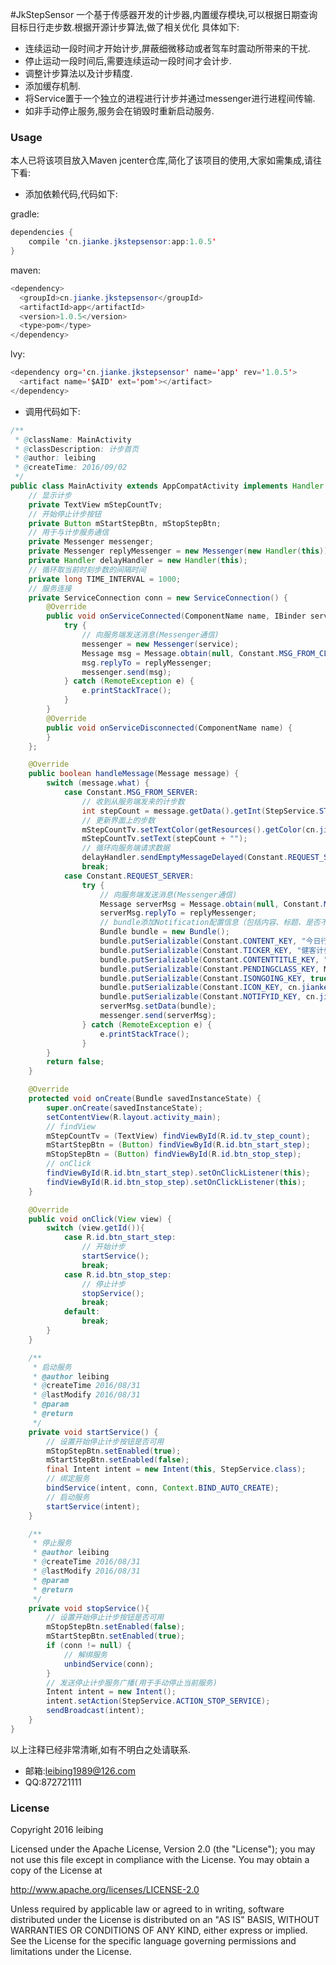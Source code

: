#JkStepSensor
一个基于传感器开发的计步器,内置缓存模块,可以根据日期查询目标日行走步数.根据开源计步算法,做了相关优化
具体如下:

*  连续运动一段时间才开始计步,屏蔽细微移动或者驾车时震动所带来的干扰.
*  停止运动一段时间后,需要连续运动一段时间才会计步.
*  调整计步算法以及计步精度.
*  添加缓存机制.
*  将Service置于一个独立的进程进行计步并通过messenger进行进程间传输.
*  如非手动停止服务,服务会在销毁时重新启动服务.


### Usage

本人已将该项目放入Maven jcenter仓库,简化了该项目的使用,大家如需集成,请往下看:


* 添加依赖代码,代码如下:

gradle:
```java
dependencies {
    compile 'cn.jianke.jkstepsensor:app:1.0.5'
}
```
maven:
```java
<dependency>
  <groupId>cn.jianke.jkstepsensor</groupId>
  <artifactId>app</artifactId>
  <version>1.0.5</version>
  <type>pom</type>
</dependency>
```

lvy:
```java
<dependency org='cn.jianke.jkstepsensor' name='app' rev='1.0.5'>
  <artifact name='$AID' ext='pom'></artifact>
</dependency>
```

* 调用代码如下:

```java
/**
 * @className: MainActivity
 * @classDescription: 计步首页
 * @author: leibing
 * @createTime: 2016/09/02
 */
public class MainActivity extends AppCompatActivity implements Handler.Callback,View.OnClickListener{
    // 显示计步
    private TextView mStepCountTv;
    // 开始停止计步按钮
    private Button mStartStepBtn, mStopStepBtn;
    // 用于与计步服务通信
    private Messenger messenger;
    private Messenger replyMessenger = new Messenger(new Handler(this));
    private Handler delayHandler = new Handler(this);
    // 循环取当前时刻步数的间隔时间
    private long TIME_INTERVAL = 1000;
    // 服务连接
    private ServiceConnection conn = new ServiceConnection() {
        @Override
        public void onServiceConnected(ComponentName name, IBinder service) {
            try {
                // 向服务端发送消息(Messenger通信)
                messenger = new Messenger(service);
                Message msg = Message.obtain(null, Constant.MSG_FROM_CLIENT);
                msg.replyTo = replyMessenger;
                messenger.send(msg);
            } catch (RemoteException e) {
                e.printStackTrace();
            }
        }
        @Override
        public void onServiceDisconnected(ComponentName name) {
        }
    };

    @Override
    public boolean handleMessage(Message message) {
        switch (message.what) {
            case Constant.MSG_FROM_SERVER:
                // 收到从服务端发来的计步数
                int stepCount = message.getData().getInt(StepService.STEP_KEY);
                // 更新界面上的步数
                mStepCountTv.setTextColor(getResources().getColor(cn.jianke.jkstepsensor.R.color.colorPrimary));
                mStepCountTv.setText(stepCount + "");
                // 循环向服务端请求数据
                delayHandler.sendEmptyMessageDelayed(Constant.REQUEST_SERVER, TIME_INTERVAL);
                break;
            case Constant.REQUEST_SERVER:
                try {
                    // 向服务端发送消息(Messenger通信)
                    Message serverMsg = Message.obtain(null, Constant.MSG_FROM_CLIENT);
                    serverMsg.replyTo = replyMessenger;
                    // bundle添加Notification配置信息（包括内容、标题、是否不可取消等）
                    Bundle bundle = new Bundle();
                    bundle.putSerializable(Constant.CONTENT_KEY, "今日行走");
                    bundle.putSerializable(Constant.TICKER_KEY, "健客计步");
                    bundle.putSerializable(Constant.CONTENTTITLE_KEY, "健客计步");
                    bundle.putSerializable(Constant.PENDINGCLASS_KEY, MainActivity.class);
                    bundle.putSerializable(Constant.ISONGOING_KEY, true);
                    bundle.putSerializable(Constant.ICON_KEY, cn.jianke.jkstepsensor.R.mipmap.icon);
                    bundle.putSerializable(Constant.NOTIFYID_KEY, cn.jianke.jkstepsensor.R.string.app_name);
                    serverMsg.setData(bundle);
                    messenger.send(serverMsg);
                } catch (RemoteException e) {
                    e.printStackTrace();
                }
        }
        return false;
    }

    @Override
    protected void onCreate(Bundle savedInstanceState) {
        super.onCreate(savedInstanceState);
        setContentView(R.layout.activity_main);
        // findView
        mStepCountTv = (TextView) findViewById(R.id.tv_step_count);
        mStartStepBtn = (Button) findViewById(R.id.btn_start_step);
        mStopStepBtn = (Button) findViewById(R.id.btn_stop_step);
        // onClick
        findViewById(R.id.btn_start_step).setOnClickListener(this);
        findViewById(R.id.btn_stop_step).setOnClickListener(this);
    }

    @Override
    public void onClick(View view) {
        switch (view.getId()){
            case R.id.btn_start_step:
                // 开始计步
                startService();
                break;
            case R.id.btn_stop_step:
                // 停止计步
                stopService();
                break;
            default:
                break;
        }
    }

    /**
     * 启动服务
     * @author leibing
     * @createTime 2016/08/31
     * @lastModify 2016/08/31
     * @param
     * @return
     */
    private void startService() {
        // 设置开始停止计步按钮是否可用
        mStopStepBtn.setEnabled(true);
        mStartStepBtn.setEnabled(false);
        final Intent intent = new Intent(this, StepService.class);
        // 绑定服务
        bindService(intent, conn, Context.BIND_AUTO_CREATE);
        // 启动服务
        startService(intent);
    }

    /**
     * 停止服务
     * @author leibing
     * @createTime 2016/08/31
     * @lastModify 2016/08/31
     * @param
     * @return
     */
    private void stopService(){
        // 设置开始停止计步按钮是否可用
        mStopStepBtn.setEnabled(false);
        mStartStepBtn.setEnabled(true);
        if (conn != null) {
            // 解绑服务
            unbindService(conn);
        }
        // 发送停止计步服务广播(用于手动停止当前服务)
        Intent intent = new Intent();
        intent.setAction(StepService.ACTION_STOP_SERVICE);
        sendBroadcast(intent);
    }
}
```
以上注释已经非常清晰,如有不明白之处请联系.


* 邮箱:leibing1989@126.com
* QQ:872721111


### License
Copyright 2016 leibing

Licensed under the Apache License, Version 2.0 (the "License");
you may not use this file except in compliance with the License.
You may obtain a copy of the License at

   http://www.apache.org/licenses/LICENSE-2.0

Unless required by applicable law or agreed to in writing, software
distributed under the License is distributed on an "AS IS" BASIS,
WITHOUT WARRANTIES OR CONDITIONS OF ANY KIND, either express or implied.
See the License for the specific language governing permissions and
limitations under the License.

